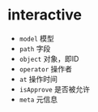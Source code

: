 # interactive
- `model` 模型
- `path` 字段
- `object` 对象，即ID
- `operator` 操作者
- `at` 操作时间
- `isApprove` 是否被允许
- `meta` 元信息